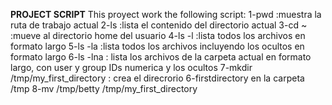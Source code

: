 **PROJECT SCRIPT**
This proyect work the following script:
1-pwd    :muestra la ruta de trabajo actual
2-ls     :lista el contenido del directorio actual
3-cd ~   :mueve al directorio home del usuario
4-ls -l  :lista todos los archivos en formato largo
5-ls -la :lista todos los archivos incluyendo los ocultos en formato largo
6-ls -lna : lista los archivos de la carpeta actual en formato largo, con user y group IDs numerica y los ocultos
7-mkdir /tmp/my_first_directory : crea el direcrorio 6-firstdirectory en la carpeta /tmp
8-mv /tmp/betty /tmp/my_first_directory
